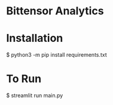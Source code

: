 # Bittensor Analytics

# Installation
$ python3 -m pip install requirements.txt


# To Run
$ streamlit run main.py
